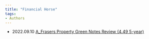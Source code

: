 ```yaml
---
title: "Financial Horse"
tags:
- Authors
---
```

- 2022.09.10 [A_Frasers Property Green Notes Review (4.49 5-year)](notes/A_Frasers%20Property%20Green%20Notes%20Review%20(4.49%205-year).md)